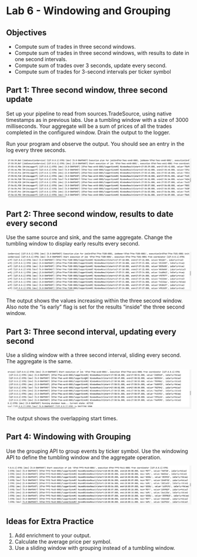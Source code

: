 # Lab 6 - Windowing and Grouping

## Objectives 
* Compute sum of trades in three second windows.
* Compute sum of trades in three second windows, with results to date in one second intervals. 
* Compute sum of trades over 3 seconds, update every second.
* Compute sum of trades for 3-second intervals per ticker symbol

## Part 1: Three second window, three second update

Set up your pipeline to read from sources.TradeSource, using native timestamps as in previous labs. Use a tumbling window with a size of 3000 milliseconds. Your aggregate will be a sum of prices of all the trades completed in the configured window. Drain the output to the logger.

Run your program and observe the output. You should see an entry in the log every three seconds. 

![Lab 6 Part 1 Output](images/Lab6Part1Out.png)


## Part 2: Three second window, results to date every second

Use the same source and sink, and the same aggregate. Change the tumbling window to display early results every second. 

![Lab 6 Part 2 Output](images/Lab6Part2Out.png)

The output shows the values increasing within the three second window. Also note the “is early” flag is set for the results “inside” the three second window.

## Part 3: Three second interval, updating every second

Use a sliding window with a three second interval, sliding every second. The aggregate is the same.

![Lab 6 Part 3 Output](images/Lab6Part3Out.png)

The output shows the overlapping start times.

## Part 4: Windowing with Grouping

Use the grouping API to group events by ticker symbol. Use the windowing API to define the tumbling window and the aggregate operation. 

![Lab 6 Part 4 Output](images/Lab6Part4Out.png)


## Ideas for Extra Practice

1. Add enrichment to your output.
2. Calculate the average price per symbol.
3. Use a sliding window with grouping instead of a tumbling window. 
